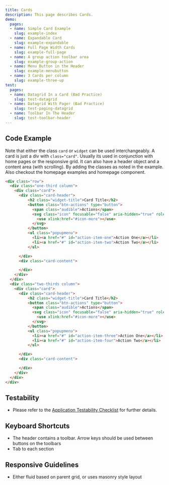 ```yaml
---
title: Cards
description: This page describes Cards.
demo:
  pages:
  - name: Simple Card Example
    slug: example-index
  - name: Expandable Card
    slug: example-expandable
  - name: Full Page Width Cards
    slug: example-full-page
  - name: A group action toolbar area
    slug: example-group-action
  - name: Menu Button in the Header
    slug: example-menubutton
  - name: 3 Cards per column
    slug: example-three-up
test:
  pages:
  - name: Datagrid In a Card (Bad Practice)
    slug: test-datagrid
  - name: Datagrid With Pager (Bad Practice)
    slug: test-paging-datagrid
  - name: Toolbar In The Header
    slug: test-toolbar-header
---
```


## Code Example

Note that either the class `card` or `widget` can be used interchangeably. A card is just a div with `class="card"`. Usually its used in conjunction with home pages or the responsive grid. It can also have a header object and a content area (with scrolling). By adding the classes as noted in the example. Also checkout the homepage examples and homepage component.

```html
<div class="row">
  <div class="one-third column">
    <div class="card">
      <div class="card-header">
          <h2 class="widget-title">Card Title</h2>
          <button class="btn-actions" type="button">
            <span class="audible">Actions</span>
            <svg class="icon" focusable="false" aria-hidden="true" role="presentation">
              <use xlink:href="#icon-more"></use>
            </svg>
          </button>
          <ul class="popupmenu">
            <li><a href="#" id="action-item-one">Action One</a></li>
            <li><a href="#" id="action-item-two">Action Two</a></li>
          </ul>

      </div>
      <div class="card-content">

      </div>
    </div>
  </div>
  <div class="two-thirds column">
    <div class="card">
      <div class="card-header">
          <h2 class="widget-title">Card Title</h2>
          <button class="btn-actions" type="button">
            <span class="audible">Actions</span>
            <svg class="icon" focusable="false" aria-hidden="true" role="presentation">
              <use xlink:href="#icon-more"></use>
            </svg>
          </button>
          <ul class="popupmenu">
            <li><a href="#" id="action-item-three">Action One</a></li>
            <li><a href="#" id="action-item-four">Action Two</a></li>
          </ul>

      </div>
      <div class="card-content">

      </div>
    </div>
  </div>
</div>
```

## Testability

- Please refer to the [Application Testability Checklist](https://design.infor.com/resources/application-testability-checklist) for further details.

## Keyboard Shortcuts

- The header contains a toolbar. Arrow keys should be used between buttons on the toolbars
- <kbd>Tab</kbd> to each section

## Responsive Guidelines

- Either fluid based on parent grid, or uses masonry style layout
